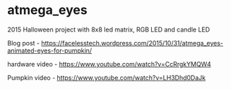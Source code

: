 # atmega_eyes
2015 Halloween project with 8x8 led matrix, RGB LED and candle LED

Blog post - https://facelesstech.wordpress.com/2015/10/31/atmega_eyes-animated-eyes-for-pumpkin/

hardware video - https://www.youtube.com/watch?v=CcRrgkYMQW4

Pumpkin video - https://www.youtube.com/watch?v=LH3Dhd0DaJk
